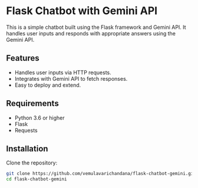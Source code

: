 # Flask Chatbot with Gemini API

This is a simple chatbot built using the Flask framework and Gemini API. It handles user inputs and responds with appropriate answers using the Gemini API.

## Features

- Handles user inputs via HTTP requests.
- Integrates with Gemini API to fetch responses.
- Easy to deploy and extend.

## Requirements

- Python 3.6 or higher
- Flask
- Requests

## Installation

 Clone the repository:

```bash
git clone https://github.com/vemulavarichandana/flask-chatbot-gemini.git
cd flask-chatbot-gemini




   
